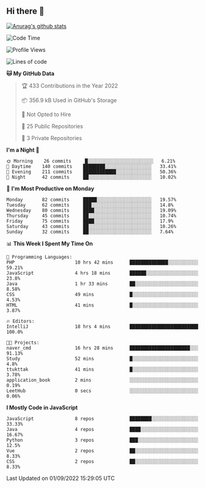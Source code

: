## Hi there 👋

[![Anurag's github stats](https://github-readme-stats.vercel.app/api?username=Songwonseok)](https://github.com/anuraghazra/github-readme-stats)



<!--START_SECTION:waka-->
![Code Time](http://img.shields.io/badge/Code%20Time-1%2C738%20hrs%2022%20mins-blue)

![Profile Views](http://img.shields.io/badge/Profile%20Views-0-blue)

![Lines of code](https://img.shields.io/badge/From%20Hello%20World%20I%27ve%20Written-3%20Million%20lines%20of%20code-blue)

**🐱 My GitHub Data** 

> 🏆 433 Contributions in the Year 2022
 > 
> 📦 356.9 kB Used in GitHub's Storage 
 > 
> 🚫 Not Opted to Hire
 > 
> 📜 25 Public Repositories 
 > 
> 🔑 3 Private Repositories  
 > 
**I'm a Night 🦉** 

```text
🌞 Morning    26 commits     █░░░░░░░░░░░░░░░░░░░░░░░░   6.21% 
🌆 Daytime    140 commits    ████████░░░░░░░░░░░░░░░░░   33.41% 
🌃 Evening    211 commits    ████████████░░░░░░░░░░░░░   50.36% 
🌙 Night      42 commits     ██░░░░░░░░░░░░░░░░░░░░░░░   10.02%

```
📅 **I'm Most Productive on Monday** 

```text
Monday       82 commits     █████░░░░░░░░░░░░░░░░░░░░   19.57% 
Tuesday      62 commits     ███░░░░░░░░░░░░░░░░░░░░░░   14.8% 
Wednesday    80 commits     ████░░░░░░░░░░░░░░░░░░░░░   19.09% 
Thursday     45 commits     ██░░░░░░░░░░░░░░░░░░░░░░░   10.74% 
Friday       75 commits     ████░░░░░░░░░░░░░░░░░░░░░   17.9% 
Saturday     43 commits     ██░░░░░░░░░░░░░░░░░░░░░░░   10.26% 
Sunday       32 commits     ██░░░░░░░░░░░░░░░░░░░░░░░   7.64%

```


📊 **This Week I Spent My Time On** 

```text
💬 Programming Languages: 
PHP                      10 hrs 42 mins      ██████████████░░░░░░░░░░░   59.21% 
JavaScript               4 hrs 18 mins       ██████░░░░░░░░░░░░░░░░░░░   23.8% 
Java                     1 hr 33 mins        ██░░░░░░░░░░░░░░░░░░░░░░░   8.58% 
CSS                      49 mins             █░░░░░░░░░░░░░░░░░░░░░░░░   4.53% 
HTML                     41 mins             █░░░░░░░░░░░░░░░░░░░░░░░░   3.87%

🔥 Editors: 
IntelliJ                 18 hrs 4 mins       █████████████████████████   100.0%

🐱‍💻 Projects: 
naver_cmd                16 hrs 28 mins      ██████████████████████░░░   91.13% 
Study                    52 mins             █░░░░░░░░░░░░░░░░░░░░░░░░   4.8% 
ttukttak                 41 mins             █░░░░░░░░░░░░░░░░░░░░░░░░   3.78% 
application_book         2 mins              ░░░░░░░░░░░░░░░░░░░░░░░░░   0.19% 
LeetHub                  0 secs              ░░░░░░░░░░░░░░░░░░░░░░░░░   0.06%

```

**I Mostly Code in JavaScript** 

```text
JavaScript               8 repos             ████████░░░░░░░░░░░░░░░░░   33.33% 
Java                     4 repos             ████░░░░░░░░░░░░░░░░░░░░░   16.67% 
Python                   3 repos             ███░░░░░░░░░░░░░░░░░░░░░░   12.5% 
Vue                      2 repos             ██░░░░░░░░░░░░░░░░░░░░░░░   8.33% 
CSS                      2 repos             ██░░░░░░░░░░░░░░░░░░░░░░░   8.33%

```



 Last Updated on 01/09/2022 15:29:05 UTC
<!--END_SECTION:waka-->
